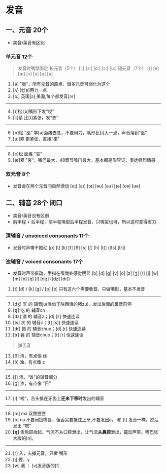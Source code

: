 # 发音
## 一、元音 20个
- 美音/英音有区别
### 单元音 12个
> 发音时嘴型固定
长元音（5个）
[i:] [ɜ:] [ɑ:] [ɔ:] [u:]
短元音（7个）
[ɪ] [e] [æ] [ʌ] [ɒ] [ʊ] [ə]

1. [ə] "呃"，所有元音的原点，很多元音可弱化为这个
2. [ʌ] 比[ə]用力一点
3. [ɜ:] 英国[ə] 美国,每个都发音[ər]
---
4. [ɪ]松 [ə]嘴形下发“哎”
5. [i:]紧 比[ɪ]紧张，发“衣”
---
6. [ʊ]松 “巫” 学[ə]面瘫去念，不要用力，嘴形比[ɪ]大一点，声音落到“巫” 
7. [u:]紧 更紧张，直接“巫” 
---
8. [e]松 面瘫 ”哀“
9. [æ]紧 ”哀“，嘴巴最大，48音节嗓门最大，基本都是形容词，表达强烈情感
### 双元音 8个
- 发音会在两个元音间自然滑动
[eɪ] [aɪ] [ɔɪ] [əʊ] [aʊ] [ɪə] [eə] [ʊə]

## 二、辅音 28个 闭口
- 美音/英音没有区别
- 前半程 + 后半程，前半程嘴型后半程发音，只嘴型也可，所以这时变得省力
### 清辅音 / unvoiced consonants 11个
- 发音时声带不振动
    [p] [t] [k] [f] [θ]
    [s] [ʃ] [h] [tʃ] ([ts] [tr])
### 浊辅音 / voiced consonants 17个
- 发音时声带振动，手指在喉咙处感觉明显
    [b] [d] [g] [v] [ð] [z] [ʒ] [r] [j]
    [w] [m] [n] [ŋ] [l] [dʒ] ([dz] [dr])
1. [t] [d] / [k] [g] / [p] [b] 只有这六个需要收音，只做嘴形，基本不发音
---
7. [dʒ] 军 的 辅音ju(类似于陕西话的猪zu)，发出后面的鼻音前停
8. [tʃ] 吃 的 辅音ch
9. [dz] 滋 的 辅音z；[d] [z] 快速连读
10. [ts] 次 的 辅音c；[t] [s]] 快速连读
11. [dr] 抓 的 辅音zhuo；[d] [r] 快速连读
12. [tr] 锤 的 辅音chuo；[t] [r] 快速连读
> 弹舌音
13. [θ] 清，有点像 丝
14. [ð] 浊，有点像 z
---
15. [ʃ] 清，“谁”的辅音部分
16. [ʒ] 浊，有点像 “日”
---
17. [l] “啦”，舌头抵在牙齿上**还未下移时**发出的辅音
---
18. [m] ma 双唇抿住
19. [n] na 不要闭拢嘴唇，但舌尖要抵住上牙,不要发出a。 和 [t] 发音一样，然后发出 “嗯” 
20. **[ŋ]** 舌后部抬起，气流不从口腔泄出，让气流**从鼻腔**泄出，震动声带。嘴巴张大版的[n]。
---
21. [r] 入，去掉元音，只做 嘴形
22. [j] 要，y
23. [w] 我 ｜ [v]发音版的[f]